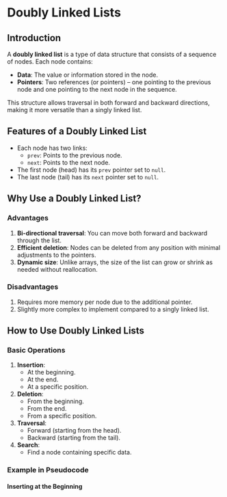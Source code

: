 # Doubly Linked Lists

## Introduction

A **doubly linked list** is a type of data structure that consists of a sequence of nodes. Each node contains:
- **Data**: The value or information stored in the node.
- **Pointers**: Two references (or pointers) – one pointing to the previous node and one pointing to the next node in the sequence.

This structure allows traversal in both forward and backward directions, making it more versatile than a singly linked list.

## Features of a Doubly Linked List
- Each node has two links: 
  - `prev`: Points to the previous node.
  - `next`: Points to the next node.
- The first node (head) has its `prev` pointer set to `null`.
- The last node (tail) has its `next` pointer set to `null`.

## Why Use a Doubly Linked List?

### Advantages
1. **Bi-directional traversal**: You can move both forward and backward through the list.
2. **Efficient deletion**: Nodes can be deleted from any position with minimal adjustments to the pointers.
3. **Dynamic size**: Unlike arrays, the size of the list can grow or shrink as needed without reallocation.

### Disadvantages
1. Requires more memory per node due to the additional pointer.
2. Slightly more complex to implement compared to a singly linked list.

## How to Use Doubly Linked Lists

### Basic Operations
1. **Insertion**:
   - At the beginning.
   - At the end.
   - At a specific position.
2. **Deletion**:
   - From the beginning.
   - From the end.
   - From a specific position.
3. **Traversal**:
   - Forward (starting from the head).
   - Backward (starting from the tail).
4. **Search**:
   - Find a node containing specific data.

### Example in Pseudocode

#### Inserting at the Beginning
